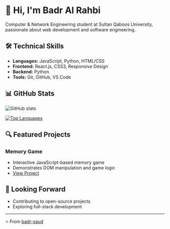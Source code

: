 # 👋 Hi, I'm Badr Al Rahbi

Computer & Network Engineering student at Sultan Qaboos University, passionate about web development and software engineering.

## 🛠 Technical Skills
- **Languages:** JavaScript, Python, HTML/CSS
- **Frontend:** React.js, CSS3, Responsive Design
- **Backend:** Python
- **Tools:** Git, GitHub, VS Code


## 📊 GitHub Stats

![GitHub stats](https://github-readme-stats.vercel.app/api?username=badr-saud&show_icons=true&theme=dark)

[![Top Languages](https://github-readme-stats.vercel.app/api/top-langs/?username=badr-saud&layout=compact&theme=dark)](https://github.com/badr-saud/github-readme-stats)

## 🔍 Featured Projects

### Memory Game
- Interactive JavaScript-based memory game
- Demonstrates DOM manipulation and game logic
- [View Project](https://github.com/badr-saud/memory-game)


## 🌱 Looking Forward
- Contributing to open-source projects
- Exploring full-stack development

---
⭐️ From [badr-saud](https://github.com/badr-saud)
